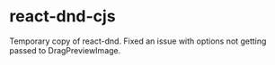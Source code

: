 # react-dnd-cjs

Temporary copy of react-dnd. Fixed an issue with options not getting passed to DragPreviewImage.
